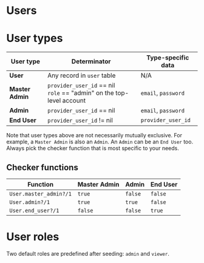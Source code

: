 # Users

# User types

User type | Determinator | Type-specific data
--------- | ------------ | ------------------
**User** | Any record in `user` table | N/A
**Master Admin** | `provider_user_id` == nil<br />`role` == "admin" on the top-level account | `email`, `password`
**Admin** | `provider_user_id` == nil | `email`, `password`
**End User** | `provider_user_id` != nil | `provider_user_id`

Note that user types above are not necessarily mutually exclusive. For example, a `Master Admin` is also an `Admin`. An `Admin` can be an `End User` too. Always pick the checker function that is most specific to your needs.

## Checker functions

Function | Master Admin | Admin | End User
-------- | ------------ | ----- | --------
`User.master_admin?/1` | `true` | `false` | `false`
`User.admin?/1` | `true` | `true` | `false`
`User.end_user?/1` | `false` | `false` | `true`

# User roles

Two default roles are predefined after seeding: `admin` and `viewer`.
